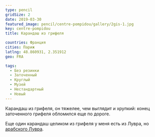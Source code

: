 ```yaml
---
type: pencil
gridSize: 2
date: 2019-03-30
featured_image: pencil/centre-pompidou/gallery/2gis-1.jpg
key: centre-pompidou
title: Карандаш из грифеля

countries: Франция
cities: Париж
latlng: 48.860931, 2.351912
geo: FRA

tags:
  - Без резинки
  - Заточенный
  - Круглый
  - Музей
  - Нестандартный
  - Новый
---
```


Карандаш из грифеля, он тяжелее, чем выглядит и хрупкий: конец заточенного грифеля обломился еще по дороге.

Еще один карандаш целиком из грифеля у меня есть из Лувра, но [арабского Лувра](?display=louvre-abu-dhabi).